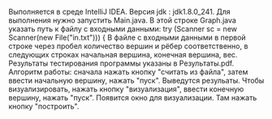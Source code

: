 Выполняется в среде IntelliJ IDEA. Версия jdk : jdk1.8.0_241.
Для выполнения нужно запустить Main.java.
В этой строке Graph.java указать путь к файлу с входными данными:  try (Scanner sc = new Scanner(new File("in.txt"))) {
В файле с входными данными в первой строке через пробел количество вершин и рёбер соответственно, в следующих строках
начальная вершина, конечная вершина, вес.
Результаты тестирования программы указаны в Результаты.pdf.
Алгоритм работы: сначала нажать кнопку "считать из файла", затем
ввести начальную вершину, нажать "пуск". Выведутся резульаты. Чтобы визуализировать, 
нажать кнопку "визуализация", ввести конечную вершину, нажать "пуск". Появится окно для
визуализации. Там нажать кнопку "построить". 
